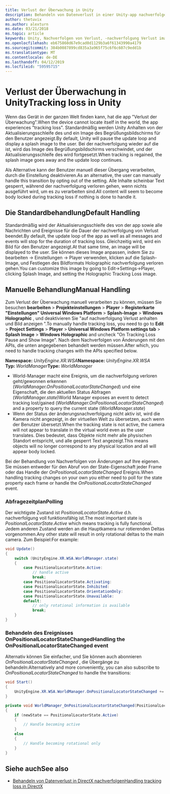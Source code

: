 ```yaml
---
title: Verlust der Überwachung in Unity
description: Behandeln von Datenverlust in einer Unity-app nachverfolgen.
author: thetuvix
ms.author: alexturn
ms.date: 03/21/2018
ms.topic: article
keywords: Unity, Nachverfolgen von Verlust, -nachverfolgung Verlust image
ms.openlocfilehash: eb675860d67e9cad0d1129b3a6f61343990a4179
ms.sourcegitcommit: 384b0087899cd835a3a965f75c6f6c607c9edd1b
ms.translationtype: MT
ms.contentlocale: de-DE
ms.lasthandoff: 04/12/2019
ms.locfileid: "59595715"
---
```

# <a name="tracking-loss-in-unity"></a><span data-ttu-id="28246-104">Verlust der Überwachung in Unity</span><span class="sxs-lookup"><span data-stu-id="28246-104">Tracking loss in Unity</span></span>

<span data-ttu-id="28246-105">Wenn das Gerät in der ganzen Welt finden kann, hat die app "Verlust der Überwachung".</span><span class="sxs-lookup"><span data-stu-id="28246-105">When the device cannot locate itself in the world, the app experiences "tracking loss".</span></span> <span data-ttu-id="28246-106">Standardmäßig werden Unity Anhalten von der Aktualisierungsschleife des und ein Image des Begrüßungsbildschirms für den Benutzer angezeigt.</span><span class="sxs-lookup"><span data-stu-id="28246-106">By default, Unity will pause the update loop and display a splash image to the user.</span></span> <span data-ttu-id="28246-107">Bei der nachverfolgung wieder auf die ist, wird das Image des Begrüßungsbildschirms verschwindet, und der Aktualisierungsschleife des wird fortgesetzt.</span><span class="sxs-lookup"><span data-stu-id="28246-107">When tracking is regained, the splash image goes away and the update loop continues.</span></span>

<span data-ttu-id="28246-108">Als Alternative kann der Benutzer manuell dieser Übergang verarbeiten, durch die Einstellung deaktivieren.</span><span class="sxs-lookup"><span data-stu-id="28246-108">As an alternative, the user can manually handle this transition by opting out of the setting.</span></span> <span data-ttu-id="28246-109">Alle Inhalte scheinbar Text gesperrt, während der nachverfolgung verloren gehen, wenn nichts ausgeführt wird, um es zu verarbeiten sind.</span><span class="sxs-lookup"><span data-stu-id="28246-109">All content will seem to become body locked during tracking loss if nothing is done to handle it.</span></span>

## <a name="default-handling"></a><span data-ttu-id="28246-110">Die Standardbehandlung</span><span class="sxs-lookup"><span data-stu-id="28246-110">Default Handling</span></span>

<span data-ttu-id="28246-111">Standardmäßig wird der Aktualisierungsschleife des von der app sowie alle Nachrichten und Ereignisse für die Dauer der nachverfolgung von Verlust beendet.</span><span class="sxs-lookup"><span data-stu-id="28246-111">By default, the update loop of the app as well as all messages and events will stop for the duration of tracking loss.</span></span> <span data-ttu-id="28246-112">Gleichzeitig wird, wird ein Bild für den Benutzer angezeigt.</span><span class="sxs-lookup"><span data-stu-id="28246-112">At that same time, an image will be displayed to the user.</span></span> <span data-ttu-id="28246-113">Sie können dieses Image anpassen, indem Sie zu bearbeiten -> Einstellungen -> Player verwenden, klicken auf die Splash-Image, und Festlegen des Bildformats Holographic nachverfolgung verloren gehen.</span><span class="sxs-lookup"><span data-stu-id="28246-113">You can customize this image by going to Edit->Settings->Player, clicking Splash Image, and setting the Holographic Tracking Loss image.</span></span>

## <a name="manual-handling"></a><span data-ttu-id="28246-114">Manuelle Behandlung</span><span class="sxs-lookup"><span data-stu-id="28246-114">Manual Handling</span></span>

<span data-ttu-id="28246-115">Zum Verlust der Überwachung manuell verarbeiten zu können, müssen Sie besuchen **bearbeiten** > **Projekteinstellungen** > **Player**  >   **Registerkarte "Einstellungen" Universal Windows Platform** > **Splash-Image** > **Windows Holographic** , und deaktivieren Sie "auf nachverfolgung Verlust anhalten und Bild anzeigen ".</span><span class="sxs-lookup"><span data-stu-id="28246-115">To manually handle tracking loss, you need to go to **Edit** > **Project Settings** > **Player** > **Universal Windows Platform settings tab** > **Splash Image** > **Windows Holographic** and uncheck "On Tracking Loss Pause and Show Image".</span></span> <span data-ttu-id="28246-116">Nach dem Nachverfolgen von Änderungen mit den APIs, die unten angegebenen behandelt werden müssen.</span><span class="sxs-lookup"><span data-stu-id="28246-116">After which, you need to handle tracking changes with the APIs specified below.</span></span>

<span data-ttu-id="28246-117">**Namespace:** *UnityEngine.XR.WSA*</span><span class="sxs-lookup"><span data-stu-id="28246-117">**Namespace:** *UnityEngine.XR.WSA*</span></span><br>
<span data-ttu-id="28246-118">**Typ:** *WorldManager*</span><span class="sxs-lookup"><span data-stu-id="28246-118">**Type:** *WorldManager*</span></span>

* <span data-ttu-id="28246-119">World-Manager macht eine Ereignis, um die nachverfolgung verloren geht/gewonnen erkennen (*WorldManager.OnPositionalLocatorStateChanged*) und eine Eigenschaft, die den aktuellen Status Abfragen (*WorldManager.state*)</span><span class="sxs-lookup"><span data-stu-id="28246-119">World Manager exposes an event to detect tracking lost/gained (*WorldManager.OnPositionalLocatorStateChanged*) and a property to query the current state (*WorldManager.state*)</span></span>
* <span data-ttu-id="28246-120">Wenn der Status der änderungsnachverfolgung nicht aktiv ist, wird die Kamera nicht angezeigt, in der virtuellen Welt zu übersetzen, auch wenn der Benutzer übersetzt.</span><span class="sxs-lookup"><span data-stu-id="28246-120">When the tracking state is not active, the camera will not appear to translate in the virtual world even as the user translates.</span></span> <span data-ttu-id="28246-121">Dies bedeutet, dass Objekte nicht mehr alle physischen Standort entspricht, und alle gesperrt Text angezeigt.</span><span class="sxs-lookup"><span data-stu-id="28246-121">This means objects will no longer correspond to any physical location and all will appear body locked.</span></span>

<span data-ttu-id="28246-122">Bei der Behandlung von Nachverfolgen von Änderungen auf Ihre eigenen. Sie müssen entweder für den Abruf von der State-Eigenschaft jeder Frame oder das Handle der *OnPositionalLocatorStateChanged* Ereignis.</span><span class="sxs-lookup"><span data-stu-id="28246-122">When handling tracking changes on your own you either need to poll for the state property each frame or handle the *OnPositionalLocatorStateChanged* event.</span></span>

### <a name="polling"></a><span data-ttu-id="28246-123">Abfragezeitplan</span><span class="sxs-lookup"><span data-stu-id="28246-123">Polling</span></span>

<span data-ttu-id="28246-124">Der wichtigste Zustand ist *PositionalLocatorState.Active* d.h. nachverfolgung voll funktionsfähig ist.</span><span class="sxs-lookup"><span data-stu-id="28246-124">The most important state is *PositionalLocatorState.Active* which means tracking is fully functional.</span></span> <span data-ttu-id="28246-125">Jedem anderen Zustand werden an die Hauptkamera nur rotierenden Deltas vorgenommen.</span><span class="sxs-lookup"><span data-stu-id="28246-125">Any other state will result in only rotational deltas to the main camera.</span></span> <span data-ttu-id="28246-126">Zum Beispiel:</span><span class="sxs-lookup"><span data-stu-id="28246-126">For example:</span></span>

```cs
void Update()
{
    switch (UnityEngine.XR.WSA.WorldManager.state)
    {
        case PositionalLocatorState.Active:
            // handle active
            break;
        case PositionalLocatorState.Activating:
        case PositionalLocatorState.Inhibited:
        case PositionalLocatorState.OrientationOnly:
        case PositionalLocatorState.Unavailable:
        default:
            // only rotational information is available
            break;
    }
}
```

### <a name="handling-the-onpositionallocatorstatechanged-event"></a><span data-ttu-id="28246-127">Behandeln des Ereignisses OnPositionalLocatorStateChanged</span><span class="sxs-lookup"><span data-stu-id="28246-127">Handling the OnPositionalLocatorStateChanged event</span></span>

<span data-ttu-id="28246-128">Alternativ können Sie einfacher, und Sie können auch abonnieren *OnPositionalLocatorStateChanged* , die Übergänge zu behandeln:</span><span class="sxs-lookup"><span data-stu-id="28246-128">Alternatively and more conveniently, you can also subscribe to *OnPositionalLocatorStateChanged* to handle the transitions:</span></span>

```cs
void Start()
{
    UnityEngine.XR.WSA.WorldManager.OnPositionalLocatorStateChanged += WorldManager_OnPositionalLocatorStateChanged;
}

private void WorldManager_OnPositionalLocatorStateChanged(PositionalLocatorState oldState, PositionalLocatorState newState)
{
    if (newState == PositionalLocatorState.Active)
    {
        // Handle becoming active
    }
    else
    {
        // Handle becoming rotational only
    }
}
```

## <a name="see-also"></a><span data-ttu-id="28246-129">Siehe auch</span><span class="sxs-lookup"><span data-stu-id="28246-129">See also</span></span>
* [<span data-ttu-id="28246-130">Behandeln von Datenverlust in DirectX nachverfolgen</span><span class="sxs-lookup"><span data-stu-id="28246-130">Handling tracking loss in DirectX</span></span>](coordinate-systems-in-directx.md#handling-tracking-loss)
